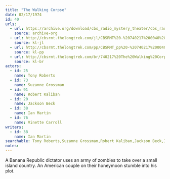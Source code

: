 ```yaml
---
title: "The Walking Corpse"
date: 02/17/1974
id: 40
urls: 
  - url: https://archive.org/download/cbs_radio_mystery_theater/cbs_radio_mystery_theater-0001-0050.zip/cbs_radio_mystery_theater-0001-0050%2Fcbsrmt_0040_the_walking_corpse.mp3
    source: archive-org
  - url: http://cbsrmt.thelongtrek.com/jl/CBSRMT%20-%20740217%200040%20The%20Walking%20Corpse_jl.mp3
    source: kl-jl
  - url: http://cbsrmt.thelongtrek.com/pp/CBSRMT_pp%20-%20740217%200040%20The%20Walking%20Corpse.mp3
    source: kl-pp
  - url: http://cbsrmt.thelongtrek.com/br/740217%20The%20Walking%20Corpse%20-%20WOR.mp3
    source: kl-br
actors:  
  - id: 25
    name: Tony Roberts  
  - id: 73
    name: Suzanne Grossman  
  - id: 91
    name: Robert Kaliban  
  - id: 20
    name: Jackson Beck  
  - id: 38
    name: Ian Martin  
  - id: 76
    name: Vinette Carroll
writers:  
  - id: 38
    name: Ian Martin
searchable: Tony Roberts,Suzanne Grossman,Robert Kaliban,Jackson Beck,Ian Martin,Vinette Carroll Ian Martin
notes:  
---
```

A Banana Republic dictator uses an army of zombies to take over a small island country. An American couple on their honeymoon stumble into his plot.